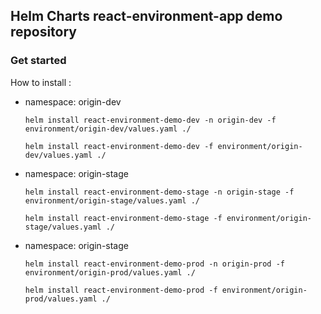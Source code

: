 ## Helm Charts react-environment-app demo repository

### Get started 

How to install :

- namespace: origin-dev

  `helm install react-environment-demo-dev -n origin-dev -f environment/origin-dev/values.yaml ./`


  `helm install react-environment-demo-dev -f environment/origin-dev/values.yaml ./`

- namespace: origin-stage

  `helm install react-environment-demo-stage -n origin-stage -f environment/origin-stage/values.yaml ./`

  `helm install react-environment-demo-stage -f environment/origin-stage/values.yaml ./`

- namespace: origin-stage

  `helm install react-environment-demo-prod -n origin-prod -f environment/origin-prod/values.yaml ./` 
  
  `helm install react-environment-demo-prod -f environment/origin-prod/values.yaml ./`
